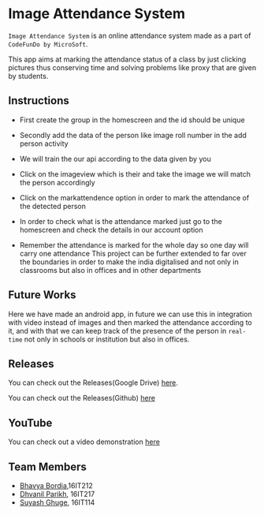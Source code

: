 # Image Attendance System
`Image Attendance System` is an online attendance system made as a part of `CodeFunDo by MicroSoft`.

This app aims at marking the attendance status of a class by just clicking  pictures thus conserving
time and solving problems like proxy that are given by students.

## Instructions
- First create the group in the homescreen and the id should be unique

- Secondly add the data of the person like image roll number in the add person activity

- We will train the our api according to the data given by you

- Click on the imageview which is their and take the image we will match the person accordingly

- Click on the markattendence option in order to mark the attendance of the detected person

- In order to check what is the attendance marked just go to the homescreen and check the details in our account option

- Remember the attendance is marked for the whole day so one day will carry one attendance
This project can be further extended to far over the boundaries in order to make the 
india digitalised and not only in classrooms but also in offices and in other departments

## Future Works

Here we have made an android app, in future we can use this in integration with video instead of 
images and then marked the attendance according to it, and with that we can keep track of the presence
of the person in `real-time` not only in schools or institution but also in offices.


## Releases
You can check out the Releases(Google Drive) [here](https://drive.google.com/file/d/1NXgSUBAWxkVuebiKwPY8T_G4Rg8Ay1Pi/view).

You can check out the Releases(Github) [here](https://github.com/DhvanilP/CodeFunDo/releases)

## YouTube

You can check out a video demonstration [here](https://youtu.be/GLTJgnJknU8)

## Team Members
* [Bhavya Bordia](https://github.com/bordia98),16IT212
* [Dhvanil Parikh](https://github.com/DhvanilP), 16IT217
* [Suyash Ghuge](https://github.com/suyash0103), 16IT114
